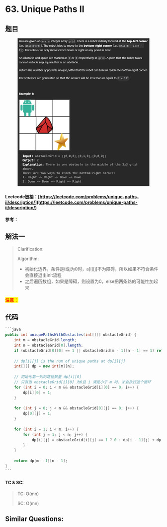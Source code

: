 # 63. Unique Paths II

## 题目

<figure><img src=".gitbook/assets/image (235).png" alt=""><figcaption></figcaption></figure>

#### Leetcode链接：[https://leetcode.com/problems/unique-paths-ii/description/](https://leetcode.com/problems/unique-paths-ii/description/)

#### 参考：

## 解法一

> Clarification:&#x20;
>
> Algorithm:&#x20;
>
> * 初始化边界，条件是i或j为0时，a\[i]\[j]不为障碍，所以如果不符合条件会直接退出init流程
> * 之后遍历数组，如果是障碍，则设置为0，else把两条路的可能性加起来

#### <mark style="color:red;">注意：</mark>

## 代码

````java
```java
public int uniquePathsWithObstacles(int[][] obstacleGrid) {
    int m = obstacleGrid.length;
    int n = obstacleGrid[0].length;
    if (obstacleGrid[0][0] == 1 || obstacleGrid[m - 1][n - 1] == 1) return 0;

    // dp[i][j] is the num of unique paths at dp[i][j]
    int[][] dp = new int[m][n];

    // 初始化第一列的路径数量 dp[i][0]
    // 只有当 obstacleGrid[i][0] 为0且 i 满足小于 m 时，才会执行这个循环
    for (int i = 0; i < m && obstacleGrid[i][0] == 0; i++) {
        dp[i][0] = 1;
    }

    for (int j = 0; j < n && obstacleGrid[0][j] == 0; j++) {
        dp[0][j] = 1;
    }
    
    for (int i = 1; i < m; i++) {
        for (int j = 1; j < n; j++) {
            dp[i][j] = obstacleGrid[i][j] == 1 ? 0 : dp[i - 1][j] + dp[i][j - 1];      
        }
    }

    return dp[m - 1][n - 1];
}
```
````

#### TC & SC:&#x20;

> TC: O(mn)
>
> SC: O(mn)

## **Similar Questions:**&#x20;
